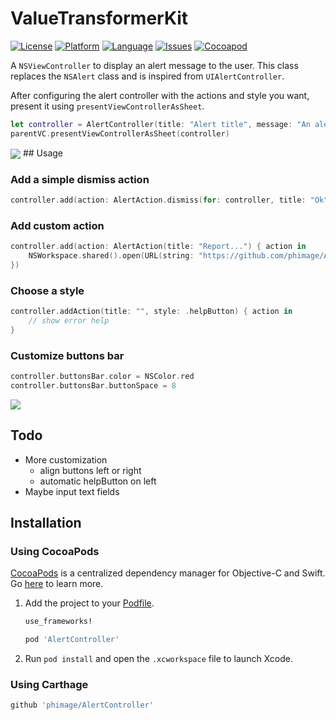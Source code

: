 # ValueTransformerKit

[![License](https://img.shields.io/badge/license-MIT-blue.svg?style=flat
            )](http://mit-license.org)
[![Platform](http://img.shields.io/badge/platform-macos-lightgrey.svg?style=flat
             )](https://developer.apple.com/resources/)
[![Language](http://img.shields.io/badge/language-swift-orange.svg?style=flat
             )](https://developer.apple.com/swift)
[![Issues](https://img.shields.io/github/issues/phimage/AlertController.svg?style=flat
           )](https://github.com/phimage/AlertController/issues)
[![Cocoapod](http://img.shields.io/cocoapods/v/NSAlertController.svg?style=flat)](http://cocoadocs.org/docsets/NSAlertController/)

A `NSViewController` to display an alert message to the user.
This class replaces the `NSAlert` class and is inspired from `UIAlertController`.

After configuring the alert controller with the actions and style you want, present it using `presentViewControllerAsSheet`.

```swift
let controller = AlertController(title: "Alert title", message: "An alert message", preferredStyle: .warning)
parentVC.presentViewControllerAsSheet(controller)

```
<img align="center" src="Demo/DemoInfo.png">
## Usage

### Add a simple dismiss action
```swift
controller.add(action: AlertAction.dismiss(for: controller, title: "Ok"))
```
### Add custom action
```swift
controller.add(action: AlertAction(title: "Report...") { action in
    NSWorkspace.shared().open(URL(string: "https://github.com/phimage/AlertController/issues")!)
})
```
### Choose a style
```swift
controller.addAction(title: "", style: .helpButton) { action in
    // show error help
}
```

### Customize buttons bar
```swift
controller.buttonsBar.color = NSColor.red
controller.buttonsBar.buttonSpace = 8
```
<img align="center" src="Demo/DemoAlert.png">

## Todo
- More customization
  - align buttons left or right
  - automatic helpButton on left
- Maybe input text fields

## Installation

### Using CocoaPods ##
[CocoaPods](https://cocoapods.org/) is a centralized dependency manager for
Objective-C and Swift. Go [here](https://guides.cocoapods.org/using/index.html)
to learn more.

1. Add the project to your [Podfile](https://guides.cocoapods.org/using/the-podfile.html).

    ```ruby
    use_frameworks!

    pod 'AlertController'
    ```

2. Run `pod install` and open the `.xcworkspace` file to launch Xcode.

### Using Carthage ##
```ruby
github 'phimage/AlertController'
```
